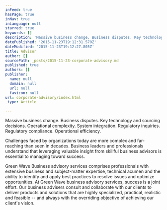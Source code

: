 ```yaml
---
inFeed: true
hasPage: true
inNav: true
inLanguage: null
starred: true
keywords: []
description: 'Massive business change. Business disputes. Key technology and sourcing decisions. Operational complexity. System integration. Regulatory inquiries.  Regulatory compliance. Operational efficiency.   Challenges faced by organizations today are more complex and far-reaching than seen in decades. Business leaders and professionals understand that leveraging valuable insight from skillful business advisors is essential to managing toward success.   Green Wave Business advisory services comprises professionals with extensive business and subject-matter expertise, technical acumen and the ability to identify and apply best practices to resolve issues and optimize opportunities. At Green Wave business advisory services, success is a joint effort. Our business advisors consult and collaborate with our clients to deliver products and solutions that are highly specialized, practical, realistic and feasible – and always with the overriding objective of achieving our client’s vision.'
datePublished: '2015-11-23T19:12:31.570Z'
dateModified: '2015-11-23T19:12:27.805Z'
title: Advisor
author: []
sourcePath: _posts/2015-11-23-corporate-advisory.md
published: true
authors: []
publisher:
  name: null
  domain: null
  url: null
  favicon: null
url: corporate-advisory/index.html
_type: Article

---
```

Massive business change. Business disputes. Key technology and sourcing decisions. Operational complexity. System integration. Regulatory inquiries.  Regulatory compliance. Operational efficiency.

Challenges faced by organizations today are more complex and far-reaching than seen in decades. Business leaders and professionals understand that leveraging valuable insight from skillful business advisors is essential to managing toward success.

Green Wave Business advisory services comprises professionals with extensive business and subject-matter expertise, technical acumen and the ability to identify and apply best practices to resolve issues and optimize opportunities. At Green Wave business advisory services, success is a joint effort. Our business advisers consult and collaborate with our clients to deliver products and solutions that are highly specialized, practical, realistic and feasible -- and always with the overriding objective of achieving our client's vision.